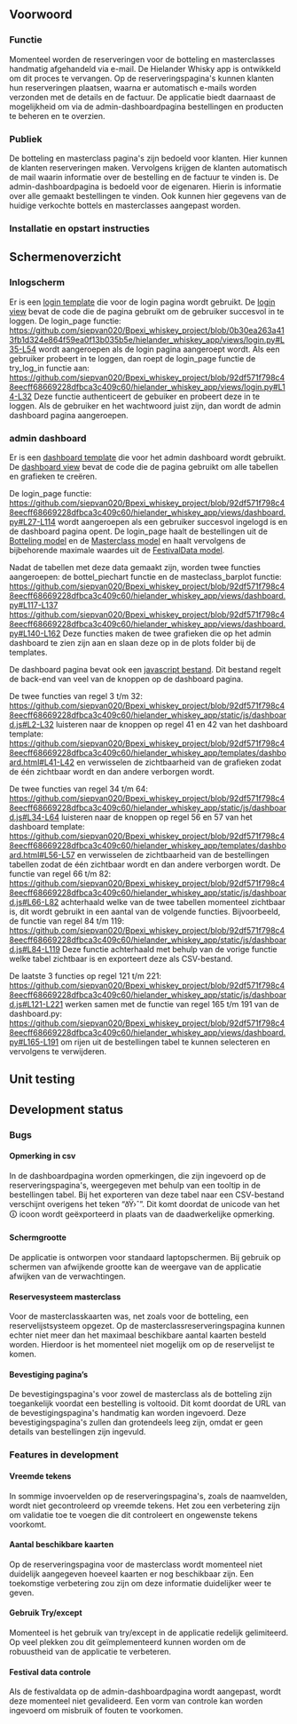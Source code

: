 ## Voorwoord

### Functie
Momenteel worden de reserveringen voor de botteling en masterclasses handmatig afgehandeld via e-mail. De Hielander Whisky app is ontwikkeld om dit proces te vervangen. Op de reserveringspagina's kunnen klanten hun reserveringen plaatsen, waarna er automatisch e-mails worden verzonden met de details en de factuur. De applicatie biedt daarnaast de mogelijkheid om via de admin-dashboardpagina bestellingen en producten te beheren en te overzien. 

### Publiek
De botteling en masterclass pagina's zijn bedoeld voor klanten. Hier kunnen de klanten reserveringen maken. Vervolgens krijgen de klanten automatisch de mail waarin informatie over de bestelling en de factuur te vinden is. De admin-dashboardpagina is bedoeld voor de eigenaren. Hierin is informatie over alle gemaakt bestellingen te vinden. Ook kunnen hier gegevens van de huidige verkochte bottels en masterclasses aangepast worden. 

### Installatie en opstart instructies



## Schermenoverzicht

### Inlogscherm
Er is een [login template](hielander_whiskey_app/templates/login.html) die voor de login pagina wordt gebruikt. De [login view](hielander_whiskey_app/views/login.py) bevat de code die de pagina gebruikt om de gebruiker succesvol in te loggen. De login_page functie: https://github.com/siepvan020/Bpexi_whiskey_project/blob/0b30ea263a413fb1d324e864f59ea0f13b035b5e/hielander_whiskey_app/views/login.py#L35-L54
wordt aangeroepen als de login pagina aangeroept wordt. Als een gebruiker probeert in te loggen, dan roept de login_page functie de try_log_in functie aan: https://github.com/siepvan020/Bpexi_whiskey_project/blob/92df571f798c48eecff68669228dfbca3c409c60/hielander_whiskey_app/views/login.py#L14-L32 
Deze functie authenticeert de gebuiker en probeert deze in te loggen. Als de gebruiker en het wachtwoord juist zijn, dan wordt de admin dashboard pagina aangeroepen.


### admin dashboard
Er is een [dashboard template](hielander_whiskey_app/templates/dashboard.html) die voor het admin dashboard wordt gebruikt. De [dashboard view](hielander_whiskey_app/views/dashboard.py) bevat de code die de pagina gebruikt om alle tabellen en grafieken te creëren. 

De login_page functie: https://github.com/siepvan020/Bpexi_whiskey_project/blob/92df571f798c48eecff68669228dfbca3c409c60/hielander_whiskey_app/views/dashboard.py#L27-L114
wordt aangeroepen als een gebruiker succesvol ingelogd is en de dashboard pagina opent. De login_page haalt de bestellingen uit de [Botteling model](hielander_whiskey_app/models/BottelingReserveringen.py) en de [Masterclass model](hielander_whiskey_app/models/MasterclassReserveringen.py) en haalt vervolgens de bijbehorende maximale waardes uit de [FestivalData model](hielander_whiskey_app/models/FestivalData.py). 

Nadat de tabellen met deze data gemaakt zijn, worden twee functies aangeroepen: de bottel_piechart functie en de masteclass_barplot functie: https://github.com/siepvan020/Bpexi_whiskey_project/blob/92df571f798c48eecff68669228dfbca3c409c60/hielander_whiskey_app/views/dashboard.py#L117-L137 
https://github.com/siepvan020/Bpexi_whiskey_project/blob/92df571f798c48eecff68669228dfbca3c409c60/hielander_whiskey_app/views/dashboard.py#L140-L162
Deze functies maken de twee grafieken die op het admin dashboard te zien zijn aan en slaan deze op in de plots folder bij de templates. 

De dashboard pagina bevat ook een [javascript bestand](hielander_whiskey_app/static/js/dashboard.js). Dit bestand regelt de back-end van veel van de knoppen op de dashboard pagina. 

De twee functies van regel 3 t/m 32: https://github.com/siepvan020/Bpexi_whiskey_project/blob/92df571f798c48eecff68669228dfbca3c409c60/hielander_whiskey_app/static/js/dashboard.js#L2-L32
luisteren naar de knoppen op regel 41 en 42  van het dashboard template: https://github.com/siepvan020/Bpexi_whiskey_project/blob/92df571f798c48eecff68669228dfbca3c409c60/hielander_whiskey_app/templates/dashboard.html#L41-L42
en verwisselen de zichtbaarheid van de grafieken zodat de één zichtbaar wordt en dan andere verborgen wordt. 

De twee functies van regel 34 t/m 64: https://github.com/siepvan020/Bpexi_whiskey_project/blob/92df571f798c48eecff68669228dfbca3c409c60/hielander_whiskey_app/static/js/dashboard.js#L34-L64
luisteren naar de knoppen op regel 56 en 57 van het dashboard template: https://github.com/siepvan020/Bpexi_whiskey_project/blob/92df571f798c48eecff68669228dfbca3c409c60/hielander_whiskey_app/templates/dashboard.html#L56-L57
en verwisselen de zichtbaarheid van de bestellingen tabellen zodat de één zichtbaar wordt en dan andere verborgen wordt. De functie van regel 66 t/m 82: https://github.com/siepvan020/Bpexi_whiskey_project/blob/92df571f798c48eecff68669228dfbca3c409c60/hielander_whiskey_app/static/js/dashboard.js#L66-L82
achterhaald welke van de twee tabellen momenteel zichtbaar is, dit wordt gebruikt in een aantal van de volgende functies. 
Bijvoorbeeld, de functie van regel 84 t/m 119: https://github.com/siepvan020/Bpexi_whiskey_project/blob/92df571f798c48eecff68669228dfbca3c409c60/hielander_whiskey_app/static/js/dashboard.js#L84-L119
Deze functie achterhaald met behulp van de vorige functie welke tabel zichtbaar is en exporteert deze als CSV-bestand. 

De laatste 3 functies op regel 121 t/m 221: https://github.com/siepvan020/Bpexi_whiskey_project/blob/92df571f798c48eecff68669228dfbca3c409c60/hielander_whiskey_app/static/js/dashboard.js#L121-L221
werken samen met de functie van regel 165 t/m 191 van de dashboard.py: https://github.com/siepvan020/Bpexi_whiskey_project/blob/92df571f798c48eecff68669228dfbca3c409c60/hielander_whiskey_app/views/dashboard.py#L165-L191 
om rijen uit de bestellingen tabel te kunnen selecteren en vervolgens te verwijderen.

## Unit testing


## Development status
### Bugs 

#### Opmerking in csv 
In de dashboardpagina worden opmerkingen, die zijn ingevoerd op de reserveringspagina's, weergegeven met behulp van een tooltip in de bestellingen tabel. Bij het exporteren van deze tabel naar een CSV-bestand verschijnt overigens het teken “ðŸ›ˆ”. Dit komt doordat de unicode van het 🛈 icoon wordt geëxporteerd in plaats van de daadwerkelijke opmerking. 

#### Schermgrootte 
De applicatie is ontworpen voor standaard laptopschermen. Bij gebruik op schermen van afwijkende grootte kan de weergave van de applicatie afwijken van de verwachtingen. 

#### Reservesysteem masterclass 
Voor de masterclasskaarten was, net zoals voor de botteling, een reservelijstsysteem opgezet. Op de masterclassreserveringspagina kunnen echter niet meer dan het maximaal beschikbare aantal kaarten besteld worden. Hierdoor is het momenteel niet mogelijk om op de reservelijst te komen. 

#### Bevestiging pagina’s 
De bevestigingspagina's voor zowel de masterclass als de botteling zijn toegankelijk voordat een bestelling is voltooid. Dit komt doordat de URL van de bevestigingspagina's handmatig kan worden ingevoerd. Deze bevestigingspagina's zullen dan grotendeels leeg zijn, omdat er geen details van bestellingen zijn ingevuld. 

### Features in development 

#### Vreemde tekens 
In sommige invoervelden op de reserveringspagina's, zoals de naamvelden, wordt niet gecontroleerd op vreemde tekens. Het zou een verbetering zijn om validatie toe te voegen die dit controleert en ongewenste tekens voorkomt. 

#### Aantal beschikbare kaarten 
Op de reserveringspagina voor de masterclass wordt momenteel niet duidelijk aangegeven hoeveel kaarten er nog beschikbaar zijn. Een toekomstige verbetering zou zijn om deze informatie duidelijker weer te geven. 

#### Gebruik Try/except 
Momenteel is het gebruik van try/except in de applicatie redelijk gelimiteerd. Op veel plekken zou dit geïmplementeerd kunnen worden om de robuustheid van de applicatie te verbeteren. 

#### Festival data controle 
Als de festivaldata op de admin-dashboardpagina wordt aangepast, wordt deze momenteel niet gevalideerd. Een vorm van controle kan worden ingevoerd om misbruik of fouten te voorkomen. 

